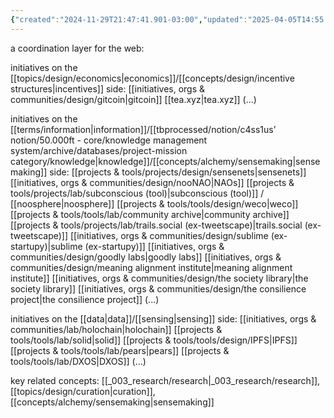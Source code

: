 ```yaml
---
{"created":"2024-11-29T21:47:41.901-03:00","updated":"2025-04-05T14:55:05.051-03:00","tags":["concept","design","🌱"],"dg-publish":true,"notestage":["🌱"],"permalink":"/concepts/design/coordination-layer/","dgPassFrontmatter":true}
---
```


a coordination layer for the web:

initiatives on the [[topics/design/economics\|economics]]/[[concepts/design/incentive structures\|incentives]] side:
[[initiatives, orgs & communities/design/gitcoin\|gitcoin]]
[[tea.xyz\|tea.xyz]]
(...)

initiatives on the [[terms/information\|information]]/[[tbprocessed/notion/c4ss1us’ notion/50.000ft - core/knowledge management system/archive/databases/project-mission category/knowledge\|knowledge]]/[[concepts/alchemy/sensemaking\|sensemaking]] side:
[[projects & tools/projects/design/sensenets\|sensenets]]
[[initiatives, orgs & communities/design/nooNAO\|NAOs]]
[[projects & tools/projects/lab/subconscious (tool)\|subconscious (tool)]] / [[noosphere\|noosphere]]
[[projects & tools/tools/design/weco\|weco]]
[[projects & tools/tools/lab/community archive\|community archive]]
[[projects & tools/projects/lab/trails.social (ex-tweetscape)\|trails.social (ex-tweetscape)]]
[[initiatives, orgs & communities/design/sublime (ex-startupy)\|sublime (ex-startupy)]]
[[initiatives, orgs & communities/design/goodly labs\|goodly labs]]
[[initiatives, orgs & communities/design/meaning alignment institute\|meaning alignment institute]]
[[initiatives, orgs & communities/design/the society library\|the society library]]
[[initiatives, orgs & communities/design/the consilience project\|the consilience project]]
(...)

initiatives on the [[data\|data]]/[[sensing\|sensing]] side:
[[initiatives, orgs & communities/lab/holochain\|holochain]]
[[projects & tools/tools/lab/solid\|solid]]
[[projects & tools/tools/design/IPFS\|IPFS]]
[[projects & tools/tools/lab/pears\|pears]]
[[projects & tools/tools/lab/DXOS\|DXOS]]
(...)

key related concepts: [[_003_research/research\|_003_research/research]], [[topics/design/curation\|curation]], [[concepts/alchemy/sensemaking\|sensemaking]]